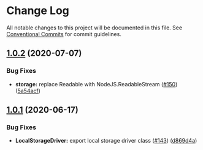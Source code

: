 # Change Log

All notable changes to this project will be documented in this file.
See [Conventional Commits](https://conventionalcommits.org) for commit guidelines.

## [1.0.2](https://github.com/Slynova-Org/flydrive/compare/@slynova/flydrive@1.0.1...@slynova/flydrive@1.0.2) (2020-07-07)


### Bug Fixes

* **storage:** replace Readable with NodeJS.ReadableStream ([#150](https://github.com/Slynova-Org/flydrive/issues/150)) ([5a54acf](https://github.com/Slynova-Org/flydrive/commit/5a54acfe545c2fca3690a2e48261b973ba56004c))





## [1.0.1](https://github.com/Slynova-Org/flydrive/compare/@slynova/flydrive@1.0.1-alpha.0...@slynova/flydrive@1.0.1) (2020-06-17)


### Bug Fixes

* **LocalStorageDriver:** export local storage driver class ([#143](https://github.com/Slynova-Org/flydrive/issues/143)) ([d869d4a](https://github.com/Slynova-Org/flydrive/commit/d869d4a1ad390b20cfe44fd72686ea976cd3d150))
